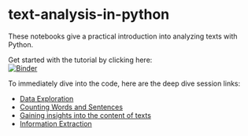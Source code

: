 # text-analysis-in-python

These notebooks give a practical introduction into analyzing texts with Python. 


Get started with the tutorial by clicking here:  
[![Binder](https://mybinder.org/badge_logo.svg)](https://mybinder.org/v2/gh/Tilana/text-analysis-in-python/main?filepath=Text%20Analysis%20in%20Python.ipynb)


To immediately dive into the code, here are the deep dive session links:

- [Data Exploration](https://mybinder.org/v2/gh/Tilana/text-analysis-in-python/main?filepath=Deep%20Dive%20-%20Exploration.ipynb)
- [Counting Words and Sentences](https://mybinder.org/v2/gh/Tilana/text-analysis-in-python/main?filepath=Deep%20Dive%20-%20Word%20and%20Sentence%20Count.ipynb)
- [Gaining insights into the content of texts](https://mybinder.org/v2/gh/Tilana/text-analysis-in-python/main?filepath=Deep%20Dive%20-%20Content%20Analysis.ipynb)
- [Information Extraction](https://mybinder.org/v2/gh/Tilana/text-analysis-in-python/main?filepath=Deep%20Dive%20-%20Information%20Extraction.ipynb)